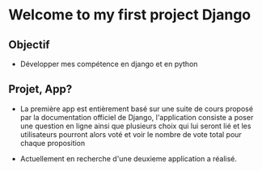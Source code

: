 # Welcome to my first project Django 

## Objectif

- Développer mes compétence en django et en python 

## Projet, App?

- La première app est entièrement basé sur une suite de cours proposé par la documentation officiel de Django, l'application consiste a poser une question en ligne ainsi que plusieurs choix qui lui seront lié et les utilisateurs pourront alors voté et voir le nombre de vote total pour chaque proposition

- Actuellement en recherche d'une deuxieme application a réalisé.

